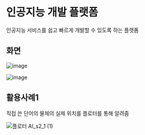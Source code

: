 # 인공지능 개발 플랫폼
인공지능 서비스를 쉽고 빠르게 개발할 수 있도록 하는 플랫폼

## 화면
![image](https://github.com/hyunjin-h/aiBuilder/assets/87686021/cea2a9d7-8780-45b3-ab68-a1c54b33a509)

![image](https://github.com/hyunjin-h/aiBuilder/assets/87686021/87c4d251-7784-4009-ac7e-6a430440afcb)

## 활용사례1
직접 쓴 단어의 물체의 실제 위치를 플로터를 통해 알려줌  

![플로터 AI_s2_1 (1)](https://github.com/hyunjin-h/aiBuilder/assets/87686021/95533f2d-1cab-47ab-bf83-69efe336ef45)

